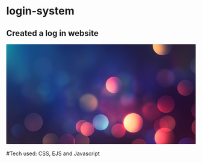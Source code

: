 # login-system

## Created a log in website 

![photo](/public/assets/istockphoto-1182650732-170667a.jpg)



#Tech used: CSS, EJS and Javascript




